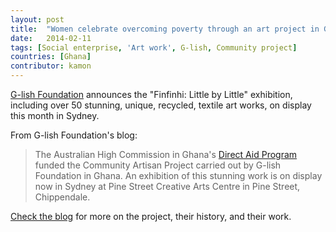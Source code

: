 ```yaml
---
layout: post
title:  "Women celebrate overcoming poverty through an art project in Ghana"
date:   2014-02-11
tags: [Social enterprise, 'Art work', G-lish, Community project]
countries: [Ghana]
contributor: kamon
---
```


[G-lish Foundation](http://g-lishfoundation.myshopify.com) announces the "Finfinhi: Little by Little" exhibition, 
including over 50 stunning, unique, recycled, textile art works, on display this month in Sydney.

From G-lish Foundation's blog: 
>The Australian High Commission in Ghana's [Direct Aid Program](http://www.ghana.embassy.gov.au/acra/australia.html)
funded the Community Artisan Project carried out by G-lish Foundation in Ghana. 
An exhibition of this stunning work is on display now in Sydney at Pine Street Creative Arts Centre in Pine Street, Chippendale.

[Check the blog](http://g-lishfoundation.myshopify.com/blogs/news) for more on the project, their history, and their work.


                
                